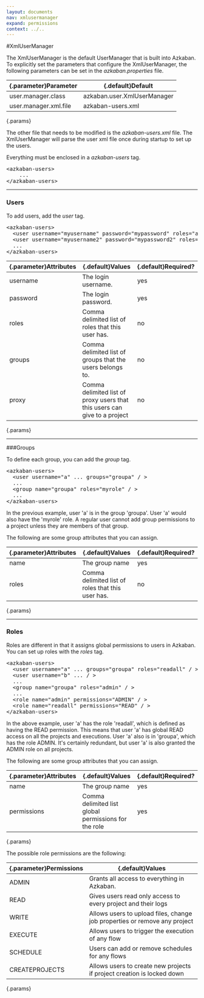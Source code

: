 ```yaml
---
layout: documents
nav: xmlusermanager
expand: permissions
context: ../..
---
```


#XmlUserManager

The XmlUserManager is the default UserManager that is built into Azkaban.
To explicitly set the parameters that configure the XmlUserManager, the following parameters
can be set in the _azkaban.properties_ file.

|{.parameter}Parameter |{.default}Default               |
|----------------------|--------------------------------|
|user.manager.class    | azkaban.user.XmlUserManager    |
|user.manager.xml.file | azkaban-users.xml              |
{.params}

The other file that needs to be modified is the _azkaban-users.xml_ file. The XmlUserManager will
parse the user xml file once during startup to set up the users.

Everything must be enclosed in a _azkaban-users_ tag.
<pre class="code">
&lt;azkaban-users&gt;
	...
&lt;/azkaban-users&gt;
</pre>

<hr/>

### Users

To add users, add the _user_ tag.

<pre class="code">
&lt;azkaban-users&gt;
  &lt;user username="myusername" password="mypassword" roles="a" groups="mygroup" / &gt;
  &lt;user username="myusername2" password="mypassword2" roles="a, b" groups="ga, gb" / &gt;
  ...
&lt;/azkaban-users&gt;
</pre>

|{.parameter}Attributes|{.default}Values                                             |{.default}Required? |
|----------------------|-------------------------------------------------------------|--------------------|
|username              | The login username.                                         | yes                |
|password              | The login password.                                         | yes                |
|roles                 | Comma delimited list of roles that this user has.         | no                 |
|groups                | Comma delimited list of groups that the users belongs to. | no                 |
|proxy                 | Comma delimited list of proxy users that this users can give to a project | no |
{.params}


<hr/>

###Groups

To define each group, you can add the _group_ tag.
<pre class="code">
&lt;azkaban-users&gt;
  &lt;user username="a" ... groups="groupa" / &gt;
  ...
  &lt;group name="groupa" roles="myrole" / &gt;
  ...
&lt;/azkaban-users&gt;
</pre>

In the previous example, user 'a' is in the group 'groupa'. User 'a' would also have the 'myrole' role.
A regular user cannot add group permissions to a project unless they are members of that group.

The following are some group attributes that you can assign.

|{.parameter}Attributes|{.default}Values                                             |{.default}Required? |
|----------------------|-------------------------------------------------------------|--------------------|
|name                  | The group name                                              | yes                |
|roles                 | Comma delimited list of roles that this user has.           | no                 |
{.params}

<hr/>

### Roles
Roles are different in that it assigns global permissions to users in Azkaban. You can set up roles with the
_roles_ tag.

<pre class="code">
&lt;azkaban-users&gt;
  &lt;user username="a" ... groups="groupa" roles="readall" / &gt;
  &lt;user username="b" ... / &gt;
  ...
  &lt;group name="groupa" roles="admin" / &gt
  ...
  &lt;role name="admin" permissions="ADMIN" / &gt;
  &lt;role name="readall" permissions="READ" / &gt;
&lt;/azkaban-users&gt;
</pre>

In the above example, user 'a' has the role 'readall', which is defined as having the READ permission.
This means that user 'a' has global READ access on all the projects and executions.
User 'a' also is in 'groupa', which has the role ADMIN. It's certainly redundant, but user 'a' is also granted the ADMIN role on all projects.

The following are some group attributes that you can assign.

|{.parameter}Attributes|{.default}Values                                             |{.default}Required? |
|----------------------|-------------------------------------------------------------|--------------------|
|name                  | The group name                                              | yes                |
|permissions           | Comma delimited list global permissions for the role        | yes                 |
{.params}

The possible role permissions are the following:

|{.parameter}Permissions|{.default}Values                                              |
|-----------------------|--------------------------------------------------------------|
|ADMIN                  | Grants all access to everything in Azkaban.                  |
|READ                   | Gives users read only access to every project and their logs |
|WRITE                  | Allows users to upload files, change job properties or remove any project |
|EXECUTE                | Allows users to trigger the execution of any flow            |
|SCHEDULE               | Users can add or remove schedules for any flows              |
|CREATEPROJECTS         | Allows users to create new projects if project creation is locked down |
{.params}